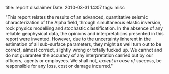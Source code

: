 title: report disclaimer
Date: 2010-03-31 14:07
tags: misc
 

"This report relates the results of an advanced, quantitative seismic
characterization of the Alpha field, through simultaneous elastic inversion,
rock physics modelling and stochastic classification. In the absence of any
reliable geophysical data, the opinions and interpretations presented in this
report were invented. However, due to the uncertainty inherent in the
estimation of all sub-surface parameters, they might as well turn out to be
correct, almost correct, slightly wrong or totally fucked up. We cannot and do
not guarantee the accuracy of any interpretation carried out by our officers,
agents or employees. We shall not, _except in case of success_, be responsible
for any loss, cost or damage incurred."
